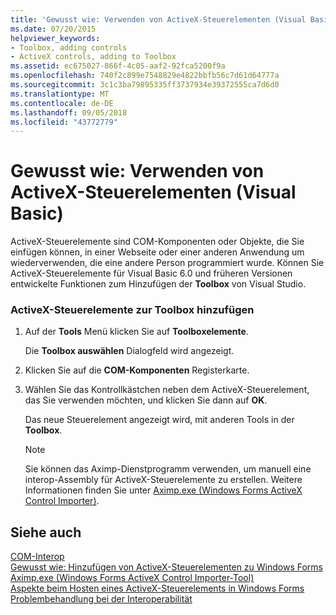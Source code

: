 ```yaml
---
title: 'Gewusst wie: Verwenden von ActiveX-Steuerelementen (Visual Basic)'
ms.date: 07/20/2015
helpviewer_keywords:
- Toolbox, adding controls
- ActiveX controls, adding to Toolbox
ms.assetid: ec675027-866f-4c05-aaf2-92fca5200f9a
ms.openlocfilehash: 740f2c899e7548829e4822bbfb56c7d61d64777a
ms.sourcegitcommit: 3c1c3ba79895335ff3737934e39372555ca7d6d0
ms.translationtype: MT
ms.contentlocale: de-DE
ms.lasthandoff: 09/05/2018
ms.locfileid: "43772779"
---
```

# <a name="how-to-work-with-activex-controls-visual-basic"></a>Gewusst wie: Verwenden von ActiveX-Steuerelementen (Visual Basic)
ActiveX-Steuerelemente sind COM-Komponenten oder Objekte, die Sie einfügen können, in einer Webseite oder einer anderen Anwendung um wiederverwenden, die eine andere Person programmiert wurde. Können Sie ActiveX-Steuerelemente für Visual Basic 6.0 und früheren Versionen entwickelte Funktionen zum Hinzufügen der **Toolbox** von Visual Studio.  
  
### <a name="to-add-activex-controls-to-the-toolbox"></a>ActiveX-Steuerelemente zur Toolbox hinzufügen  
  
1.  Auf der **Tools** Menü klicken Sie auf **Toolboxelemente**.  
  
     Die **Toolbox auswählen** Dialogfeld wird angezeigt.  
  
2.  Klicken Sie auf die **COM-Komponenten** Registerkarte.  
  
3.  Wählen Sie das Kontrollkästchen neben dem ActiveX-Steuerelement, das Sie verwenden möchten, und klicken Sie dann auf **OK**.  
  
     Das neue Steuerelement angezeigt wird, mit anderen Tools in der **Toolbox**.  
  
    > [!NOTE]
    >  Sie können das Aximp-Dienstprogramm verwenden, um manuell eine interop-Assembly für ActiveX-Steuerelemente zu erstellen. Weitere Informationen finden Sie unter [Aximp.exe (Windows Forms ActiveX Control Importer)](https://msdn.microsoft.com/library/482c0d83-7144-4497-b626-87d2351b78d0).  
  
## <a name="see-also"></a>Siehe auch  
 [COM-Interop](../../../visual-basic/programming-guide/com-interop/index.md)  
 [Gewusst wie: Hinzufügen von ActiveX-Steuerelementen zu Windows Forms](../../../framework/winforms/controls/how-to-add-activex-controls-to-windows-forms.md)  
 [Aximp.exe (Windows Forms ActiveX Control Importer-Tool)](https://msdn.microsoft.com/library/482c0d83-7144-4497-b626-87d2351b78d0)  
 [Aspekte beim Hosten eines ActiveX-Steuerelements in Windows Forms](../../../framework/winforms/controls/considerations-when-hosting-an-activex-control-on-a-windows-form.md)  
 [Problembehandlung bei der Interoperabilität](../../../visual-basic/programming-guide/com-interop/troubleshooting-interoperability.md)
